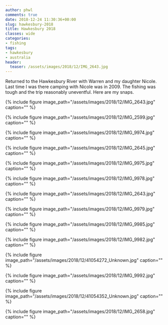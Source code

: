 ```yaml
---
author: phwl
comments: true
date: 2018-12-24 11:30:36+00:00
slug: hawkesbury-2018
title: Hawkesbury 2018
classes: wide
categories:
- fishing
tags:
- hawkesbury
- australia
header:
  teaser: /assets/images/2018/12/IMG_2643.jpg
---
```

Returned to the Hawkesbury River with Warren and my daughter Nicole. Last time I was there camping with Nicole was in 2009. The fishing was tough and the trip reasonably uneventful. Here are my snaps.


{% include figure image_path="/assets/images/2018/12/IMG_2643.jpg" caption="" %}

{% include figure image_path="/assets/images/2018/12/IMG_2599.jpg" caption="" %}

{% include figure image_path="/assets/images/2018/12/IMG_9974.jpg" caption="" %}

{% include figure image_path="/assets/images/2018/12/IMG_2645.jpg" caption="" %}

{% include figure image_path="/assets/images/2018/12/IMG_9975.jpg" caption="" %}

{% include figure image_path="/assets/images/2018/12/IMG_9978.jpg" caption="" %}

{% include figure image_path="/assets/images/2018/12/IMG_2643.jpg" caption="" %}

{% include figure image_path="/assets/images/2018/12/IMG_9979.jpg" caption="" %}

{% include figure image_path="/assets/images/2018/12/IMG_9985.jpg" caption="" %}

{% include figure image_path="/assets/images/2018/12/IMG_9982.jpg" caption="" %}

{% include figure image_path="/assets/images/2018/12/41054272_Unknown.jpg" caption="" %}

{% include figure image_path="/assets/images/2018/12/IMG_9992.jpg" caption="" %}

{% include figure image_path="/assets/images/2018/12/41054352_Unknown.jpg" caption="" %}

{% include figure image_path="/assets/images/2018/12/IMG_2658.jpg" caption="" %}

